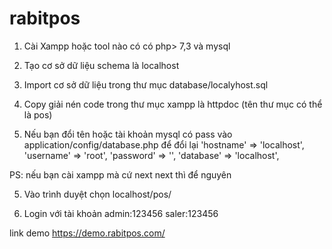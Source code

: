# rabitpos
1. Cài Xampp hoặc tool nào có có php> 7,3 và mysql

2. Tạo cơ sở dữ liệu schema là localhost

3. Import cơ sở dữ liệu trong thư mục database/localyhost.sql

3. Copy giải nén code trong thư mục xampp là httpdoc (tên thư mục có thể là pos)

4. Nếu bạn đổi tên hoặc tài khoản mysql có pass vào application/config/database.php để đổi lại
	'hostname' => 'localhost',
	'username' => 'root',
	'password' => '',
	'database' => 'localhost',

PS: nếu bạn cài xampp mà cứ next next thì để nguyên


5. Vào trình duyệt chọn localhost/pos/

6. Login với tài khoản 
admin:123456
saler:123456

link demo
https://demo.rabitpos.com/
